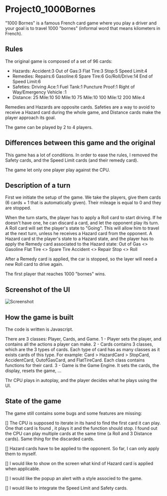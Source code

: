 # Project0_1000Bornes

"1000 Bornes" is a famous French card game where you play a driver and your goal is to travel 1000 "bornes" (informal word that means kilometers in French).

## Rules

The original game is composed of a set of 96 cards:
- Hazards:
    Accident:3
    Out of Gas:3
    Flat Tire:3
    Stop:5
    Speed Limit:4
- Remedies:
    Repairs:6
    Gasoline:6
    Spare Tire:6
    Go/Roll/Drive:14
    End of Speed Limit:6
- Safeties:
    Driving Ace:1
    Fuel Tank:1
    Puncture Proof:1
    Right of Way/Emergency Vehicle :1
- Distance:
    25 Mile:10
    50 Mile:10
    75 Mile:10
    100 Mile:12
    200 Mile:4

Remedies and Hazards are opposite cards. Safeties are a way to avoid to receive a Hazard card during the whole game, and Distance cards make the player approach its goal.

The game can be played by 2 to 4 players.



## Differences between this game and the original

This game has a lot of conditions. In order to ease the rules, I removed the Safety cards, and the Speed Limit cards (and their remedy card).

The game let only one player play against the CPU.



## Description of a turn

First we initiate the setup of the game.
We take the players, give them cards (6 cards + 1 that is automatically given). Their mileage is equal to 0 and they are stopped.

When the turn starts, the player has to apply a Roll card to start driving. If he doesn't have one, he can discard a card, and let the opponent play its turn.
A Roll card will set the player's state to "Going". This will allow him to travel at the next turn, unless he receives a Hazard card from the opponent.
A Hazard card st the player's state to a Hazard state, and the player has to apply the Remedy card associated to the Hazard state:
    Out of Gas <> Gasoline
    Flat Tire <> Spare Tire
    Accident <> Repair
    Stop <> Roll

After a Remedy card is applied, the car is stopped, so the layer will need a new Roll card to drive again.

The first player that reaches 1000 "bornes" wins.


## Screenshot of the UI

![Screenshot](https://github.com/aurelieverrot/Project0_1000Bornes/images/screenshot.png)

##  How the game is built

The code is written is Javascript.

There are 3 classes: Player, Cards, and Game.
1 - Player sets the player, and contains all the actions a player can make.
2 - Cards contains 3 classes, which are the 3 types of cards. Each type of card has as many classes as it exists cards of this type.
For example: Card > HazardCard > StopCard, AccidentCard, OutofGasCard, and FlatTireCard. Each class contains functions for their card.
3 - Game is the Game Engine. It sets the cards, the display, resets the game, ...

Thr CPU plays in autoplay, and the player decides what he plays using the UI.


## State of the game

The game still contains some bugs and some features are missing:

[] The CPU is supposed to iterate in its hand to find the first card it can play. One that card is found , it plays it and the function should stop. I found out the CPU can play multiple cards at the same time (a Roll and 3 Distance cards). Same thing for the discarded cards.

[] Hazard cards have to be applied to the opponent. So far, I can only apply them to myself.

[] I would like to show on the screen what kind of Hazard card is applied when applicable.

[] I would like the popup an alert with a style associed to the game.

[] I would like to integrate the Speed Limit and Safety cards.






